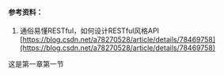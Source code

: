 #### 参考资料：

1. 通俗易懂RESTful，如何设计RESTful风格API [https://blog.csdn.net/a78270528/article/details/78469758](https://blog.csdn.net/a78270528/article/details/78469758)

这是第一章第一节

